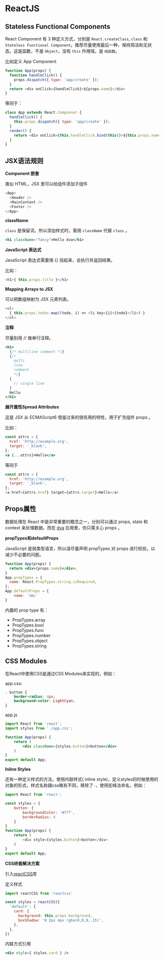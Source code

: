 # ReactJS

<a id="1"/>

## Stateless Functional Components 
React Component 有 3 种定义方式，分别是 `React.createClass`, `class` 和 `Stateless Functional Component`。推荐尽量使用最后一种，保持简洁和无状态。这是函数，不是 `Object`，没有 `this` 作用域，是 `纯函数`。

比如定义 App Component 

```js
function App(props) {
  function handleClick() {
    props.dispatch({ type: 'app/create' });
  }
  return <div onClick={handleClick}>${props.name}</div>
}
```
等同于：
```js
class App extends React.Componnet {
  handleClick() {
    this.props.dispatch({ type: 'app/create' });
  }
  render() {
    return <div onClick={this.handleClick.bind(this)}>${this.props.name}</div>
  }
}
```

<a id="2"/>

## JSX语法规则

**Component 嵌套**

类似 HTML，JSX 里可以给组件添加子组件

```js
<App>
  <Header />
  <MainContent />
  <Footer />
</App>
```

**className**

`class` 是保留词，所以添加样式时，需用 `className` 代替 `class` 。
```jsx
<h1 className="fancy">Hello dva</h1>
```

**JavaScript 表达式**

JavaScript 表达式需要用 {} 括起来，会执行并返回结果。

比如：
```js
<h1>{ this.props.title }</h1>
```
**Mapping Arrays to JSX**

可以把数组映射为 JSX 元素列表。

```js
<ul>
  { this.props.todos.map((todo, i) => <li key={i}>{todo}</li>) }
</ul>
```
**注释**

尽量别用 // 做单行注释。

```jsx
<h1>
  {/* multiline comment */}
  {/*
    multi
    line
    comment
    */}
  {
    // single line
  }
  Hello
</h1>
```

**展开属性Spread Attributes**

这是 JSX 从 ECMAScript6 借鉴过来的很有用的特性，用于扩充组件 props 。

比如：

```jsx
const attrs = {
  href: 'http://example.org',
  target: '_blank',
};
<a {...attrs}>Hello</a>
```
等同于
```js
const attrs = {
  href: 'http://example.org',
  target: '_blank',
};
<a href={attrs.href} target={attrs.target}>Hello</a>
```
 
<a id="3"/>

## Props属性
数据处理在 React 中是非常重要的概念之一，分别可以通过 props, state 和 context 来处理数据。而在 [dva](../framework/dva.md) 应用里，你只需关心 props 。

**propTypes和defaultProps**

JavaScript 是弱类型语言，所以请尽量声明 propTypes 对 props 进行校验，以减少不必要的问题。

```jsx
function App(props) {
  return <div>{props.name}</div>;
}
App.propTypes = {
  name: React.PropTypes.string.isRequired,
};
App.defaultProps = {
    name: 'abc'
}
```

内置的 prop type 有：

* PropTypes.array
* PropTypes.bool
* PropTypes.func
* PropTypes.number
* PropTypes.object
* PropTypes.string

<a id="4"/>

## CSS Modules

在React中使用CSS是通过CSS Modules来实现的，例如：

app.css:
```css
. button {
    border-radius: 4px;
    background-color: LightCyan;
}
```

app.js
```jsx
import React from 'react';
import styles from './app.css';

function App(props) {
    return (
        <div className={styles.button}>button</div>
    )
}
export default App;
```

**Inline Styles**

还有一种定义样式的方法，使用内联样式( inline style)，定义styles的时候使用的对象的形式，样式名称跟css略有不同，移除了`-`，使用驼峰法命名，例如：
```js
import React from 'react';

const styles = {
    button: {
        backgroundColor: '#fff',
        borderRadius: 4
    }
}
function App(props) {
    return (
        <div style={styles.button}>button</div>
    )
}
export default App;
```

**CSS终极解决方案**

引入[reactCSS](http://reactcss.com/)库

定义样式
```jsx
import reactCSS from 'reactcss'

const styles = reactCSS({
  'default': {
    card: {
      background: this.props.background,
      boxShadow: '0 2px 4px rgba(0,0,0,.15)',
    },
  },
})
```
内联方式引用
```jsx
<div style={ styles.card } />
```